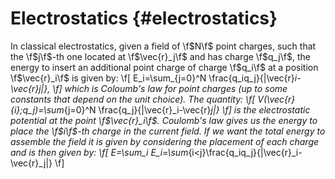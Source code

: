 Electrostatics                                                 {#electrostatics}
==============

In classical electrostatics, given a field of \f$N\f$ point charges, such that
the \f$j\f$-th one located at \f$\vec{r}_j\f$ and has charge \f$q_j\f$, the
energy to insert an additional point charge of charge \f$q_i\f$ at a position 
\f$\vec{r}_i\f$ is given by:
\f[
E_i=\sum_{j=0}^N \frac{q_iq_j}{|\vec{r}_i-\vec{r}_j|},
\f]
which is Coloumb's law for point charges (up to some constants that depend on
the unit choice).  The quantity:
\f[
V(\vec{r}_{i};q_j)=\sum_{j=0}^N \frac{q_j}{|\vec{r}_i-\vec{r}_j|}
\f]
is the electrostatic potential at the point \f$\vec{r}_i\f$.  Coulomb's law
gives us the energy to place the \f$i\f$-th charge in the current field.  If
we want the total energy to assemble the field it is given by considering the
placement of each charge and is then given by:
\f[
E=\sum_i E_i=\sum_{i<j}\frac{q_iq_j}{|\vec{r}_i-\vec{r}_j|}
\f]

